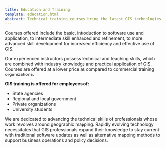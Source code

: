 ```yaml
---
title: Education and Training
template: education.html
abstract: Technical training courses bring the latest GIS technologies and skills to a range of professional skill levels in the workplace.
---
```

Courses offered include the basic, introduction to software use and application, to intermediate skill enhanced and refinement, to more advanced skill development for increased efficiency and effective use of GIS.

Our experienced instructors possess technical and teaching skills, which are combined with industry knowledge and practical application of GIS.  Courses are offered at a lower price as compared to commercial training organizations.

**GIS training is offered for employees of:**
- State agencies
- Regional and local government
- Private organizations
- University students

We are dedicated to advancing the technical skills of professionals whose work revolves around geographic mapping.  Rapidly evolving technology necessitates that GIS professionals expand their knowledge to stay current with traditional software updates as well as alternative mapping methods to support business operations and policy decisions.